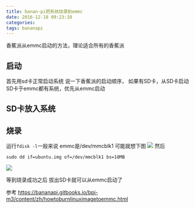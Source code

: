 ```yaml
---
title: banan-pi把系统烧录到emmc
date: 2016-12-18 09:23:18
categories: 
tags: bananapi 
---
```

香蕉派从emmc启动的方法，理论适合所有的香蕉派
## 启动
首先用sd卡正常启动系统
说一下香蕉派的启动顺序，
如果有SD卡，从SD卡启动
SD卡于emmc都有系统，优先从emmc启动
## SD卡放入系统
## 烧录
运行`fdisk -l`一般来说  emmc是/dev/mmcblk1
可能就想下图
![](/img/burn-linux1.jpg)
然后

`sudo dd if=ubuntu.img of=/dev/mmcblk1 bs=10MB`

![](/img/burn-linux2.jpg)

等到烧录成功之后
拔出SD卡就可以从emmc启动了


参考
https://bananapi.gitbooks.io/bpi-m3/content/zh/howtoburnlinuximagetoemmc.html